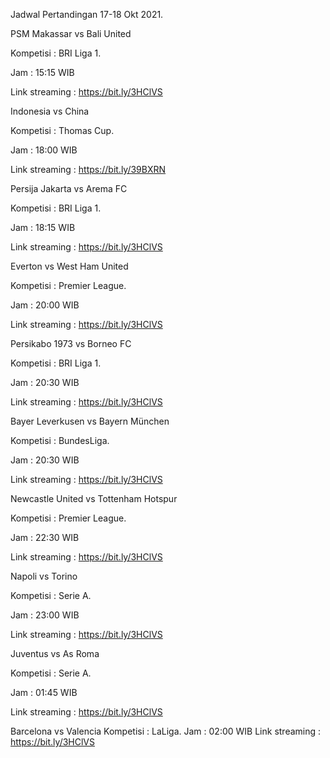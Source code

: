Jadwal Pertandingan 17-18 Okt 2021.

PSM Makassar vs Bali United

Kompetisi : BRI Liga 1. 

Jam : 15:15 WIB

Link streaming : https://bit.ly/3HClVS

Indonesia vs China

Kompetisi : Thomas Cup. 

Jam : 18:00 WIB

Link streaming : https://bit.ly/39BXRN

Persija Jakarta vs Arema FC

Kompetisi : BRI Liga 1. 

Jam : 18:15 WIB

Link streaming : https://bit.ly/3HClVS

Everton vs West Ham United

Kompetisi : Premier League.

Jam : 20:00 WIB

Link streaming : https://bit.ly/3HClVS

Persikabo 1973 vs Borneo FC

Kompetisi : BRI Liga 1. 

Jam : 20:30 WIB

Link streaming : https://bit.ly/3HClVS

Bayer Leverkusen vs Bayern München

Kompetisi : BundesLiga. 

Jam : 20:30 WIB

Link streaming : https://bit.ly/3HClVS

Newcastle United vs Tottenham Hotspur

Kompetisi : Premier League. 

Jam : 22:30 WIB

Link streaming : https://bit.ly/3HClVS

Napoli vs Torino

Kompetisi : Serie A. 

Jam : 23:00 WIB

Link streaming : https://bit.ly/3HClVS

Juventus vs As Roma

Kompetisi : Serie A. 

Jam : 01:45 WIB

Link streaming : https://bit.ly/3HClVS

Barcelona vs Valencia
Kompetisi : LaLiga. 
Jam : 02:00 WIB
Link streaming : https://bit.ly/3HClVS
